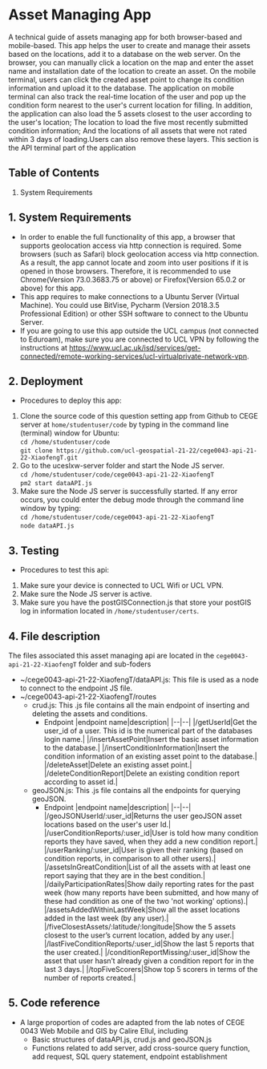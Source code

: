 # Asset Managing App

A technical guide of assets managing app for both browser-based and mobile-based. This app helps the user to create and manage their assets based on the locations, add it to a database on the web server. On the browser, you can manually click a location on the map and enter the asset name and installation date of the location to create an asset. On the mobile terminal, users can click the created asset point to change its condition information and upload it to the database. The application on mobile terminal can also track the real-time location of the user and pop up the condition form nearest to the user's current location for filling. In addition, the application can also load the 5 assets closest to the user according to the user's location; The location to load the five most recently submitted condition information; And the locations of all assets that were not rated within 3 days of loading.Users can also remove these layers. This section is the API terminal part of the application

## Table of Contents

1. System Requirements


## 1. System Requirements

* In order to enable the full functionality of this app, a browser that supports geolocation access via http connection is required. Some browsers (such as Safari) block geolocation access via http connection. As a result, the app cannot locate and zoom into user positions if it is opened in those browsers. Therefore, it is recommended to use Chrome(Version 73.0.3683.75 or above) or Firefox(Version 65.0.2 or above) for this app.
* This app requires to make connections to a Ubuntu Server (Virtual Machine). You could use BitVise, Pycharm (Version 2018.3.5 Professional Edition) or other SSH software to connect to the Ubuntu Server.
* If you are going to use this app outside the UCL campus (not connected to Eduroam), make sure you are connected to UCL VPN by following the instructions at https://www.ucl.ac.uk/isd/services/get-connected/remote-working-services/ucl-virtualprivate-network-vpn.

## 2. Deployment

* Procedures to deploy this app:
1. Clone the source code of this question setting app from Github to CEGE server at `home/studentuser/code` by typing in the command line (terminal) window for Ubuntu:</br>
`cd /home/studentuser/code`</br>
`git clone https://github.com/ucl-geospatial-21-22/cege0043-api-21-22-XiaofengT.git`</br>
3. Go to the uceslxw-server folder and start the Node JS server.</br>
`cd /home/studentuser/code/cege0043-api-21-22-XiaofengT`</br>
`pm2 start dataAPI.js`</br>
4. Make sure the Node JS server is successfully started. If any error occurs, you could enter the debug mode through the command line window by typing: </br>
`cd /home/studentuser/code/cege0043-api-21-22-XiaofengT`</br>
`node dataAPI.js`</br>

## 3. Testing

* Procedures to test this api:
1. Make sure your device is connected to UCL Wifi or UCL VPN.
2. Make sure the Node JS server is active.
3. Make sure you have the postGISConnection.js that store your postGIS log in information located in `/home/studentuser/certs`.

## 4. File description

The files associated this asset managing api are located in the `cege0043-api-21-22-XiaofengT` folder and sub-foders
- ~/cege0043-api-21-22-XiaofengT/dataAPI.js: This file is used as a node to connect to the endpoint JS file.
- ~/cege0043-api-21-22-XiaofengT/routes
	- crud.js: This .js file contains all the main endpoint of inserting and deleting the assets and conditions.
		- Endpoint
		|endpoint name|description|
		|--|--|
		|/getUserId|Get the user_id of a user. This id is the numerical part of the databases login name.|
		|/insertAssetPoint|Insert the basic asset information to the database.|
		|/insertConditionInformation|Insert the condition information of an existing asset point to the database.|
		|/deleteAsset|Delete an existing asset point.|
		|/deleteConditionReport|Delete an existing condition report according to asset id.|
	- geoJSON.js: This .js file contains all the endpoints for querying geoJSON.
		- Endpoint
		|endpoint name|description|
		|--|--|
		|/geoJSONUserId/:user_id|Returns the user geoJSON asset locations based on the user's user Id.|
		|/userConditionReports/:user_id|User is told how many condition reports they have saved, when they add a new condition report.|
		|/userRanking/:user_id|User is given their ranking (based on condition reports, in comparison to all other users).|
		|/assetsInGreatCondition|List of all the assets with at least one report saying that they are in the best condition.|
		|/dailyParticipationRates|Show daily reporting rates for the past week (how many reports have been submitted, and how many of these had condition as one of the two 'not working' options).|
		|/assetsAddedWithinLastWeek|Show all the asset locations added in the last week (by any user).|
		|/fiveClosestAssets/:latitude/:longitude|Show the 5 assets closest to the user’s current location, added by any user.|
		|/lastFiveConditionReports/:user_id|Show the last 5 reports that the user created.|
		|/conditionReportMissing/:user_id|Show the asset that user hasn’t already given a condition report for in the last 3 days.|
		|/topFiveScorers|Show top 5 scorers in terms of the number of reports created.|

## 5. Code reference

- A large proportion of codes are adapted from the lab notes of CEGE 0043 Web Mobile and GIS by Calire Ellul, including
	- Basic structures of dataAPI.js, crud.js and geoJSON.js
	- Functions related to add server, add cross-source query function, add request, SQL query statement, endpoint establishment